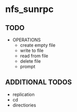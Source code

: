 # nfs_sunrpc

## TODO
 - OPERATIONS
   - create empty file
   - write to file
   - read from file
   - delete file
   - prompt

## ADDITIONAL TODOS
 - replication
 - cd
 - directiories
